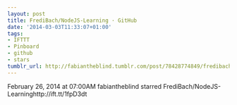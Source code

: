```yaml
---
layout: post
title: FrediBach/NodeJS-Learning · GitHub
date: '2014-03-03T11:33:07+01:00'
tags:
- IFTTT
- Pinboard
- github
- stars
tumblr_url: http://fabiantheblind.tumblr.com/post/78428774849/fredibach-nodejs-learning-github
---
```

February 26, 2014 at 07:00AM
fabiantheblind starred FrediBach/NodeJS-Learninghttp://ift.tt/1fpD3dt
